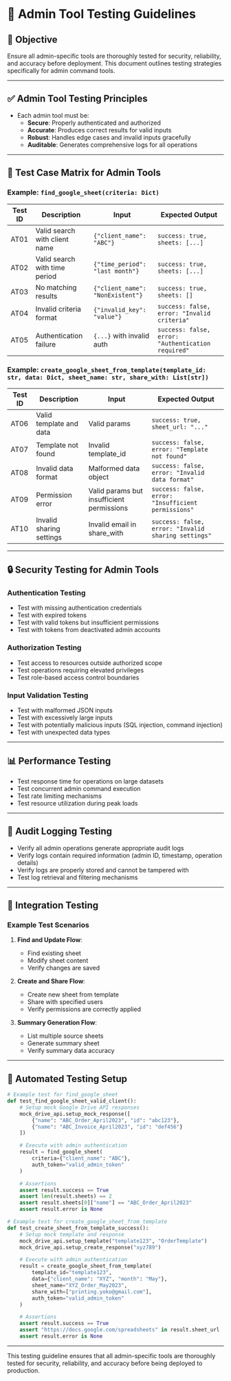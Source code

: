 # 🧪 Admin Tool Testing Guidelines

## 🎯 Objective

Ensure all admin-specific tools are thoroughly tested for security, reliability, and accuracy before deployment. This document outlines testing strategies specifically for admin command tools.

---

## ✅ Admin Tool Testing Principles

- Each admin tool must be:
  - **Secure**: Properly authenticated and authorized
  - **Accurate**: Produces correct results for valid inputs
  - **Robust**: Handles edge cases and invalid inputs gracefully
  - **Auditable**: Generates comprehensive logs for all operations

---

## 🧪 Test Case Matrix for Admin Tools

### Example: `find_google_sheet(criteria: Dict)`

| Test ID | Description | Input | Expected Output |
|---------|-------------|-------|----------------|
| AT01 | Valid search with client name | `{"client_name": "ABC"}` | `success: true, sheets: [...]` |
| AT02 | Valid search with time period | `{"time_period": "last month"}` | `success: true, sheets: [...]` |
| AT03 | No matching results | `{"client_name": "NonExistent"}` | `success: true, sheets: []` |
| AT04 | Invalid criteria format | `{"invalid_key": "value"}` | `success: false, error: "Invalid criteria"` |
| AT05 | Authentication failure | `{...}` with invalid auth | `success: false, error: "Authentication required"` |

### Example: `create_google_sheet_from_template(template_id: str, data: Dict, sheet_name: str, share_with: List[str])`

| Test ID | Description | Input | Expected Output |
|---------|-------------|-------|----------------|
| AT06 | Valid template and data | Valid params | `success: true, sheet_url: "..."` |
| AT07 | Template not found | Invalid template_id | `success: false, error: "Template not found"` |
| AT08 | Invalid data format | Malformed data object | `success: false, error: "Invalid data format"` |
| AT09 | Permission error | Valid params but insufficient permissions | `success: false, error: "Insufficient permissions"` |
| AT10 | Invalid sharing settings | Invalid email in share_with | `success: false, error: "Invalid sharing settings"` |

---

## 🔒 Security Testing for Admin Tools

### Authentication Testing

- Test with missing authentication credentials
- Test with expired tokens
- Test with valid tokens but insufficient permissions
- Test with tokens from deactivated admin accounts

### Authorization Testing

- Test access to resources outside authorized scope
- Test operations requiring elevated privileges
- Test role-based access control boundaries

### Input Validation Testing

- Test with malformed JSON inputs
- Test with excessively large inputs
- Test with potentially malicious inputs (SQL injection, command injection)
- Test with unexpected data types

---

## 📊 Performance Testing

- Test response time for operations on large datasets
- Test concurrent admin command execution
- Test rate limiting mechanisms
- Test resource utilization during peak loads

---

## 📝 Audit Logging Testing

- Verify all admin operations generate appropriate audit logs
- Verify logs contain required information (admin ID, timestamp, operation details)
- Verify logs are properly stored and cannot be tampered with
- Test log retrieval and filtering mechanisms

---

## 🧩 Integration Testing

### Example Test Scenarios

1. **Find and Update Flow**:
   - Find existing sheet
   - Modify sheet content
   - Verify changes are saved

2. **Create and Share Flow**:
   - Create new sheet from template
   - Share with specified users
   - Verify permissions are correctly applied

3. **Summary Generation Flow**:
   - List multiple source sheets
   - Generate summary sheet
   - Verify summary data accuracy

---

## 🤖 Automated Testing Setup

```python
# Example test for find_google_sheet
def test_find_google_sheet_valid_client():
    # Setup mock Google Drive API responses
    mock_drive_api.setup_mock_response([
        {"name": "ABC_Order_April2023", "id": "abc123"},
        {"name": "ABC_Invoice_April2023", "id": "def456"}
    ])

    # Execute with admin authentication
    result = find_google_sheet(
        criteria={"client_name": "ABC"},
        auth_token="valid_admin_token"
    )

    # Assertions
    assert result.success == True
    assert len(result.sheets) == 2
    assert result.sheets[0]["name"] == "ABC_Order_April2023"
    assert result.error is None

# Example test for create_google_sheet_from_template
def test_create_sheet_from_template_success():
    # Setup mock template and response
    mock_drive_api.setup_template("template123", "OrderTemplate")
    mock_drive_api.setup_create_response("xyz789")

    # Execute with admin authentication
    result = create_google_sheet_from_template(
        template_id="template123",
        data={"client_name": "XYZ", "month": "May"},
        sheet_name="XYZ_Order_May2023",
        share_with=["printing.yoko@gmail.com"],
        auth_token="valid_admin_token"
    )

    # Assertions
    assert result.success == True
    assert "https://docs.google.com/spreadsheets" in result.sheet_url
    assert result.error is None
```

---

This testing guideline ensures that all admin-specific tools are thoroughly tested for security, reliability, and accuracy before being deployed to production.
